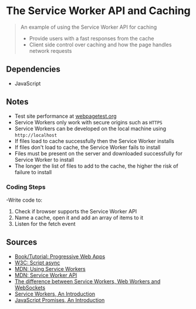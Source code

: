 # The Service Worker API and Caching

> An example of using the Service Worker API for caching
>- Provide users with a fast responses from the cache
>- Client side control over caching and how the page handles network requests


## Dependencies

- JavaScript

## Notes

- Test site performance at [webpagetest.org](https://www.webpagetest.org/)
- Service Workers only work with secure origins such as `HTTPS`
- Service Workers can be developed on the local machine using `http://localhost`
- If files load to cache successfully then the Service Worker installs
- If files don't load to cache, the Service Worker fails to install
- Files must be present on the server and downloaded successfully for Service Worker to install
- The longer the list of files to add to the cache, the higher the risk of failure to install

### Coding Steps

-Write code to:
1. Check if browser supports the Service Worker API
2. Name a cache, open it and add an array of items to it
3. Listen for the fetch event

## Sources

- [Book/Tutorial: Progressive Web Apps](https://www.manning.com/books/progressive-web-apps)
- [W3C: Script async](https://www.w3schools.com/tags/att_script_async.asp)
- [MDN: Using Service Workers](https://developer.mozilla.org/en-US/docs/Web/API/Service_Worker_API/Using_Service_Workers)
- [MDN: Service Worker API](https://developer.mozilla.org/en-US/docs/Web/API/Service_Worker_API)
- [The difference between Service Workers, Web Workers and WebSockets](https://aarontgrogg.com/blog/2015/07/20/the-difference-between-service-workers-web-workers-and-websockets/)
- [Service Workers, An Introduction](https://developers.google.com/web/fundamentals/primers/service-workers/)
- [JavaScript Promises, An Introduction](https://developers.google.com/web/fundamentals/primers/promises)


